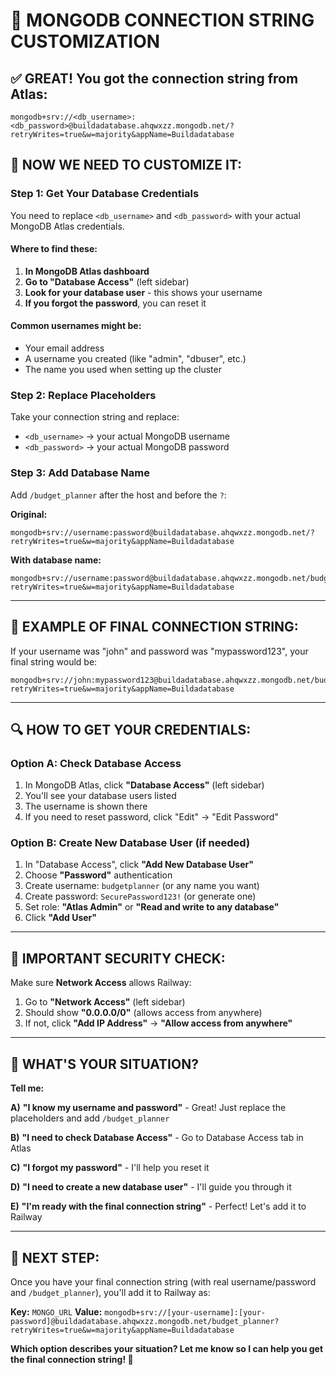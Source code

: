 🔐 MONGODB CONNECTION STRING CUSTOMIZATION
==========================================

## ✅ GREAT! You got the connection string from Atlas:
```
mongodb+srv://<db_username>:<db_password>@buildadatabase.ahqwxzz.mongodb.net/?retryWrites=true&w=majority&appName=Buildadatabase
```

## 🔧 NOW WE NEED TO CUSTOMIZE IT:

### Step 1: Get Your Database Credentials

You need to replace `<db_username>` and `<db_password>` with your actual MongoDB Atlas credentials.

#### Where to find these:
1. **In MongoDB Atlas dashboard**
2. **Go to "Database Access"** (left sidebar)
3. **Look for your database user** - this shows your username
4. **If you forgot the password**, you can reset it

#### Common usernames might be:
- Your email address
- A username you created (like "admin", "dbuser", etc.)
- The name you used when setting up the cluster

### Step 2: Replace Placeholders

Take your connection string and replace:
- `<db_username>` → your actual MongoDB username
- `<db_password>` → your actual MongoDB password

### Step 3: Add Database Name

Add `/budget_planner` after the host and before the `?`:

**Original:**
```
mongodb+srv://username:password@buildadatabase.ahqwxzz.mongodb.net/?retryWrites=true&w=majority&appName=Buildadatabase
```

**With database name:**
```
mongodb+srv://username:password@buildadatabase.ahqwxzz.mongodb.net/budget_planner?retryWrites=true&w=majority&appName=Buildadatabase
```

---

## 🎯 EXAMPLE OF FINAL CONNECTION STRING:

If your username was "john" and password was "mypassword123", your final string would be:
```
mongodb+srv://john:mypassword123@buildadatabase.ahqwxzz.mongodb.net/budget_planner?retryWrites=true&w=majority&appName=Buildadatabase
```

---

## 🔍 HOW TO GET YOUR CREDENTIALS:

### Option A: Check Database Access
1. In MongoDB Atlas, click **"Database Access"** (left sidebar)
2. You'll see your database users listed
3. The username is shown there
4. If you need to reset password, click "Edit" → "Edit Password"

### Option B: Create New Database User (if needed)
1. In "Database Access", click **"Add New Database User"**
2. Choose **"Password"** authentication
3. Create username: `budgetplanner` (or any name you want)
4. Create password: `SecurePassword123!` (or generate one)
5. Set role: **"Atlas Admin"** or **"Read and write to any database"**
6. Click **"Add User"**

---

## 🚨 IMPORTANT SECURITY CHECK:

Make sure **Network Access** allows Railway:
1. Go to **"Network Access"** (left sidebar)
2. Should show **"0.0.0.0/0"** (allows access from anywhere)
3. If not, click **"Add IP Address"** → **"Allow access from anywhere"**

---

## 🤔 WHAT'S YOUR SITUATION?

**Tell me:**

**A)** **"I know my username and password"** - Great! Just replace the placeholders and add `/budget_planner`

**B)** **"I need to check Database Access"** - Go to Database Access tab in Atlas

**C)** **"I forgot my password"** - I'll help you reset it

**D)** **"I need to create a new database user"** - I'll guide you through it

**E)** **"I'm ready with the final connection string"** - Perfect! Let's add it to Railway

---

## 🎯 NEXT STEP:

Once you have your final connection string (with real username/password and `/budget_planner`), you'll add it to Railway as:

**Key:** `MONGO_URL`
**Value:** `mongodb+srv://[your-username]:[your-password]@buildadatabase.ahqwxzz.mongodb.net/budget_planner?retryWrites=true&w=majority&appName=Buildadatabase`

**Which option describes your situation? Let me know so I can help you get the final connection string! 🔐**